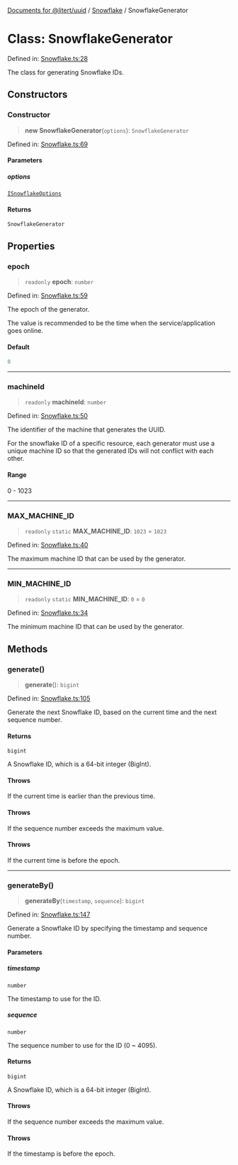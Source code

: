 [Documents for @litert/uuid](../../index.md) / [Snowflake](../index.md) / SnowflakeGenerator

# Class: SnowflakeGenerator

Defined in: [Snowflake.ts:28](https://github.com/litert/uuid.js/blob/master/src/lib/Snowflake.ts#L28)

The class for generating Snowflake IDs.

## Constructors

### Constructor

> **new SnowflakeGenerator**(`options`): `SnowflakeGenerator`

Defined in: [Snowflake.ts:69](https://github.com/litert/uuid.js/blob/master/src/lib/Snowflake.ts#L69)

#### Parameters

##### options

[`ISnowflakeOptions`](../type-aliases/ISnowflakeOptions.md)

#### Returns

`SnowflakeGenerator`

## Properties

### epoch

> `readonly` **epoch**: `number`

Defined in: [Snowflake.ts:59](https://github.com/litert/uuid.js/blob/master/src/lib/Snowflake.ts#L59)

The epoch of the generator.

The value is recommended to be the time when the service/application goes online.

#### Default

```ts
0
```

***

### machineId

> `readonly` **machineId**: `number`

Defined in: [Snowflake.ts:50](https://github.com/litert/uuid.js/blob/master/src/lib/Snowflake.ts#L50)

The identifier of the machine that generates the UUID.

For the snowflake ID of a specific resource, each generator must use a unique machine ID
so that the generated IDs will not conflict with each other.

#### Range

0 - 1023

***

### MAX\_MACHINE\_ID

> `readonly` `static` **MAX\_MACHINE\_ID**: `1023` = `1023`

Defined in: [Snowflake.ts:40](https://github.com/litert/uuid.js/blob/master/src/lib/Snowflake.ts#L40)

The maximum machine ID that can be used by the generator.

***

### MIN\_MACHINE\_ID

> `readonly` `static` **MIN\_MACHINE\_ID**: `0` = `0`

Defined in: [Snowflake.ts:34](https://github.com/litert/uuid.js/blob/master/src/lib/Snowflake.ts#L34)

The minimum machine ID that can be used by the generator.

## Methods

### generate()

> **generate**(): `bigint`

Defined in: [Snowflake.ts:105](https://github.com/litert/uuid.js/blob/master/src/lib/Snowflake.ts#L105)

Generate the next Snowflake ID, based on the current time and the next sequence number.

#### Returns

`bigint`

A Snowflake ID, which is a 64-bit integer (BigInt).

#### Throws

If the current time is earlier than the previous time.

#### Throws

If the sequence number exceeds the maximum value.

#### Throws

If the current time is before the epoch.

***

### generateBy()

> **generateBy**(`timestamp`, `sequence`): `bigint`

Defined in: [Snowflake.ts:147](https://github.com/litert/uuid.js/blob/master/src/lib/Snowflake.ts#L147)

Generate a Snowflake ID by specifying the timestamp and sequence number.

#### Parameters

##### timestamp

`number`

The timestamp to use for the ID.

##### sequence

`number`

The sequence number to use for the ID (0 ~ 4095).

#### Returns

`bigint`

A Snowflake ID, which is a 64-bit integer (BigInt).

#### Throws

If the sequence number exceeds the maximum value.

#### Throws

If the timestamp is before the epoch.
